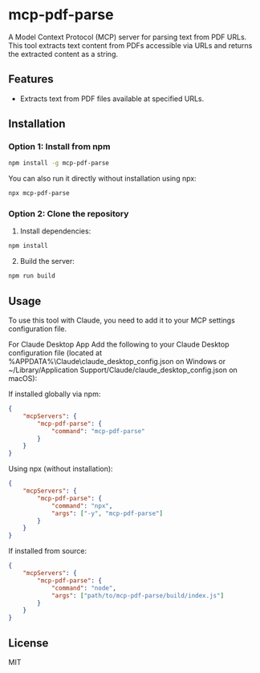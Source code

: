 # mcp-pdf-parse

A Model Context Protocol (MCP) server for parsing text from PDF URLs. This tool extracts text content from PDFs accessible via URLs and returns the extracted content as a string.

## Features

- Extracts text from PDF files available at specified URLs.

## Installation

### Option 1: Install from npm

```bash
npm install -g mcp-pdf-parse
```

You can also run it directly without installation using npx:

```bash
npx mcp-pdf-parse
```

### Option 2: Clone the repository

1. Install dependencies:

```bash
npm install
```

2. Build the server:

```bash
npm run build
```

## Usage

To use this tool with Claude, you need to add it to your MCP settings configuration file.

For Claude Desktop App
Add the following to your Claude Desktop configuration file (located at %APPDATA%\Claude\claude_desktop_config.json on Windows or ~/Library/Application Support/Claude/claude_desktop_config.json on macOS):

If installed globally via npm:

```json
{
    "mcpServers": {
        "mcp-pdf-parse": {
            "command": "mcp-pdf-parse"
        }
    }
}
```

Using npx (without installation):

```json
{
    "mcpServers": {
        "mcp-pdf-parse": {
            "command": "npx",
            "args": ["-y", "mcp-pdf-parse"]
        }
    }
}
```

If installed from source:

```json
{
    "mcpServers": {
        "mcp-pdf-parse": {
            "command": "node",
            "args": ["path/to/mcp-pdf-parse/build/index.js"]
        }
    }
}
```

## License

MIT
